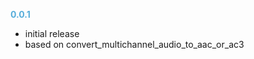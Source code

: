 
**<span style="color:#56adda">0.0.1</span>**
- initial release
- based on convert_multichannel_audio_to_aac_or_ac3
